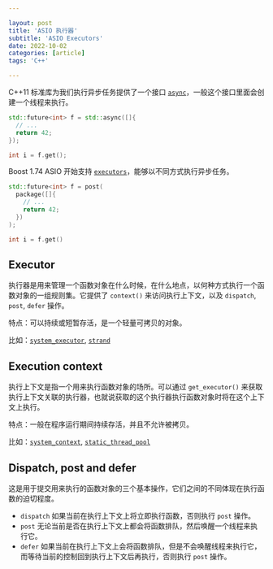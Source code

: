 ```yaml
---

layout: post
title: 'ASIO 执行器'
subtitle: 'ASIO Executors'
date: 2022-10-02
categories: [article]
tags: 'C++' 

---
```


C++11 标准库为我们执行异步任务提供了一个接口 [`async`](https://cplusplus.com/reference/future/async/)，一般这个接口里面会创建一个线程来执行。

```.cpp
std::future<int> f = std::async([]{
  // ...
  return 42;
});

int i = f.get(); 
```

Boost 1.74 ASIO 开始支持 [`executors`](https://think-async.com/executors/Executors_and_Asynchronous_Operations_Slides.pdf)，能够以不同方式执行异步任务。

```.cpp
std::future<int> f = post(
  package([]{
    // ...
    return 42;
  })
);

int i = f.get()
```

## Executor

执行器是用来管理一个函数对象在什么时候，在什么地点，以何种方式执行一个函数对象的一组规则集。它提供了 `context()` 来访问执行上下文，以及 `dispatch`, `post`, `defer` 操作。

特点：可以持续或短暂存活，是一个轻量可拷贝的对象。

比如：[`system_executor`](https://think-async.com/Asio/boost_asio_1_24_0/doc/html/boost_asio/reference/system_executor.html), [`strand`](https://think-async.com/Asio/boost_asio_1_24_0/doc/html/boost_asio/reference/io_context__strand.html)

## Execution context

执行上下文是指一个用来执行函数对象的场所。可以通过 `get_executor()` 来获取执行上下文关联的执行器，也就说获取的这个执行器执行函数对象时将在这个上下文上执行。

特点：一般在程序运行期间持续存活，并且不允许被拷贝。

比如：[`system_context`](https://think-async.com/Asio/boost_asio_1_24_0/doc/html/boost_asio/reference/system_context.html), [`static_thread_pool`](https://think-async.com/Asio/boost_asio_1_24_0/doc/html/boost_asio/reference/static_thread_pool.html)

## Dispatch, post and defer

这是用于提交用来执行的函数对象的三个基本操作，它们之间的不同体现在执行函数的迫切程度。

* `dispatch` 如果当前在执行上下文上将立即执行函数，否则执行 `post` 操作。
* `post` 无论当前是否在执行上下文上都会将函数排队，然后唤醒一个线程来执行它。
* `defer` 如果当前在执行上下文上会将函数排队，但是不会唤醒线程来执行它，而等待当前的控制回到执行上下文后再执行，否则执行 `post` 操作。

